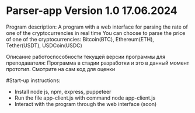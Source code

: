 # Parser-app Version 1.0 17.06.2024
Program description: 
A program with a web interface for parsing the rate of one of the cryptocurrencies in real time
You can choose to parse the price of one of the cryptocurrencies: Bitcoin(BTC), Ethereum(ETH), Tether(USDT), USDCoin(USDC)

Описание работоспособности текущей версии программы для преподавателя:
Программа в стадии разработки и это в данный момент прототип. Смотрите на сам код для оценки

#Start-up instructions: 
- Install node js, npm, express, puppeteer
- Run the file app-client.js with command node app-client.js
- Interact with the program through the web interface (soon)
